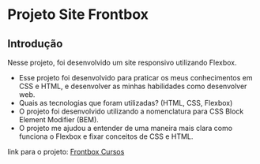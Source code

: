 # Projeto Site Frontbox

## Introdução

Nesse projeto, foi desenvolvido um site responsivo utilizando Flexbox.

* Esse projeto foi desenvolvido para praticar os meus conhecimentos em CSS e HTML, e desenvolver as minhas habilidades como desenvolver web.
* Quais as  tecnologias que foram utilizadas? (HTML, CSS, Flexbox)
* O projeto foi desenvolvido utilizando a nomenclatura para CSS Block Element Modifier (BEM).
* O projeto me ajudou a entender de uma maneira mais clara como funciona o Flexbox e fixar conceitos de CSS e HTML.

link para o projeto: [Frontbox Cursos](https://frontboxcursos.netlify.app/)
